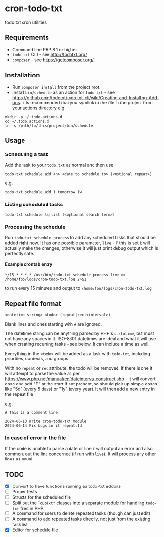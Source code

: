 # cron-todo-txt

todo.txt cron utilities

## Requirements

- Command line PHP 8.1 or higher
- `todo-txt` CLI - see http://todotxt.org/
- `composer` - see https://getcomposer.org/

## Installation

- Run `composer install` from the project root.
- Install `bin/schedule` as an action for `todo-txt` - see https://github.com/todotxt/todo.txt-cli/wiki/Creating-and-Installing-Add-ons. It is recommended that you symlink to the file in the project from your actions directory e.g.

```shell
mkdir -p ~/.todo.actions.d
cd ~/.todo.actions.d
ln -s /path/to/this/project/bin/schedule
```

## Usage

### Scheduling a task

Add the task to your `todo.txt` as normal and then use
```
todo-txt schedule add <n> <date to schedule to> (<optional repeat>)
```
e.g.
```shell
todo-txt schedule add 1 tomorrow 1w
```

### Listing scheduled tasks
```
todo-txt schedule ls|list (<optional search term>)
```

### Processing the schedule

Run `todo-txt schedule process` to add any scheduled tasks that should be added right now. It has one possible parameter, `live` - if this is set it will actually make the changes, otherwise it will just print debug output which is perfectly safe.

#### Example crontab entry

```
*/15 * * * * /usr/bin/todo-txt schedule process live >> /home/foo/logs/cron-todo-txt.log 2>&1
```

to run every 15 minutes and output to `/home/foo/logs/cron-todo-txt.log`

## Repeat file format

```
<datetime string> <todo> (repeat|rec:<interval>)
```

Blank lines and ones starting with `#` are ignored.

The datetime string can be anything parsed by PHP's `strtotime`, but must not have any spaces in it. ISO-8601 datetimes are ideal and what it will use when creating recurring tasks - see below. It can include a time as well.

Everything in the `<todo>` will be added as a task with `todo-txt`, including priorities, contexts, and groups.

With no `repeat` or `rec` attribute, the todo will be removed. If there is one it will attempt to parse the value as per <https://www.php.net/manual/en/dateinterval.construct.php> - it will convert case and add "P" at the start if not present, so should pick up simple cases like "5d" (every 5 days) or "1y" (every year). It will then add a new entry in the repeat file

e.g.

```
# This is a comment line

2024-06-13 Write cron-todo-txt module
2024-06-14 Fix bugs in it repeat:1d
```

### In case of error in the file

If the code is unable to parse a date or line it will output an error and also comment out the line concerned (if run with `live`). It will process any other lines as usual.

## TODO

- [x] Convert to have functions running as todo-txt addons
- [ ] Proper tests
- [ ] Structs for the scheduled file
- [ ] Split out the `ToDoTxt*` classes into a separate module for handling `todo-txt` files in PHP.
- [ ] A command for users to delete repeated tasks (though can just edit)
- [ ] A command to add repeated tasks directly, not just from the existing task list
- [x] Editor for schedule file

